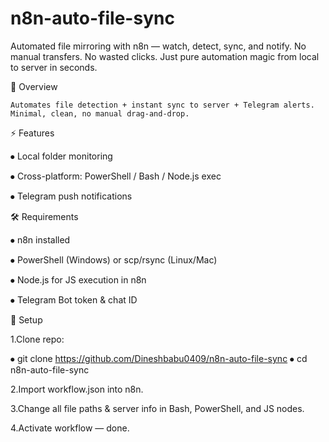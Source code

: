 # n8n-auto-file-sync
Automated file mirroring with n8n — watch, detect, sync, and notify. No manual transfers. No wasted clicks. Just pure automation magic from local to server in seconds.

📜 Overview

    Automates file detection + instant sync to server + Telegram alerts. Minimal, clean, no manual drag-and-drop.

⚡ Features

⦁	Local folder monitoring

⦁	Cross-platform: PowerShell / Bash / Node.js exec

⦁	Telegram push notifications

🛠 Requirements

⦁	n8n installed

⦁	PowerShell (Windows) or scp/rsync (Linux/Mac)

⦁	Node.js for JS execution in n8n

⦁	Telegram Bot token & chat ID

🚀 Setup

1.Clone repo:

⦁	git clone https://github.com/Dineshbabu0409/n8n-auto-file-sync
⦁	cd n8n-auto-file-sync

2.Import workflow.json into n8n.

3.Change all file paths & server info in Bash, PowerShell, and JS nodes.

4.Activate workflow — done.
